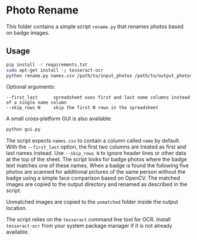 # Photo Rename

This folder contains a simple script `rename.py` that renames photos based on badge images.

## Usage

```bash
pip install -r requirements.txt
sudo apt-get install -y tesseract-ocr
python rename.py names.csv /path/to/input_photos /path/to/output_photos
```

Optional arguments:

```
--first_last      spreadsheet uses first and last name columns instead of a single name column
--skip_rows N     skip the first N rows in the spreadsheet
```

A small cross‑platform GUI is also available:

```bash
python gui.py
```

The script expects `names.csv` to contain a column called `name` by default.
With the `--first_last` option, the first two columns are treated as first and
last names instead.  Use `--skip_rows N` to ignore header lines or other data at
the top of the sheet.  The script looks for badge photos where the badge text
matches one of these names.  When a badge is
found the following five photos are scanned for additional pictures of the same
person without the badge using a simple face comparison based on OpenCV.  The matched images are copied
to the output directory and renamed as described in the script.

Unmatched images are copied to the `unmatched` folder inside the output
location.

The script relies on the `tesseract` command line tool for OCR. Install
`tesseract-ocr` from your system package manager if it is not already available.
